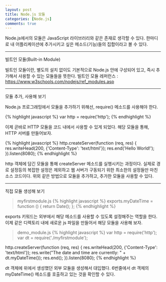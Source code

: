 ```yaml
---
layout: post
title: Node.js 모듈
categories: [Node.js]
comments: true
---
```


Node.js에서의 모듈은 JavaScript 라이브러리와 같은 존재로 생각할 수 있다.
한마디로 내 어플리케이션에 추가시키고 싶은 메소드(기능)들의 집합이라고 볼 수 있다.

------------


빌트인 모듈(Built-in Module)

빌트인 모듈이란, 별도의 설치 없이도 기본적으로 Node.js 안에 구성되어 있고, 즉시 추가해서 사용할 수 있는 모듈들을 뜻한다.
빌트인 모듈 레퍼런스 : https://www.w3schools.com/nodejs/ref_modules.asp

--------------

모듈 추가, 사용해 보기

Node.js 프로그래밍에서 모듈을 추가하기 위해선, require() 메소드를 사용해야 한다.

{% highlight javascript %}
var http = require('http');
{% endhighlight %}

이제 곧바로 HTTP 모듈을 코드 내에서 사용할 수 있게 되었다.
해당 모듈을 통해, HTTP 서버를 만들어보자.

{% highlight javascript %}
http.createServer(function (req, res) {
    res.writeHead(200, {'Content-Type': 'text/html'});
    res.end('Hello World!');
}).listen(8080);
{% endhighlight %}

http 객체에 담긴 모듈을 통해 createServer 메소드를 실행시키는 과정이다. 실제로 경로 설정등의 복잡한 설정은 제외하고 웹 서버가 구동되기 위한 최소한의 설정들만 마친 소스 코드이다.
위외 같은 방법으로 모듈을 추가하고, 추가한 모듈을 사용할 수 있다.

------------

직접 모듈 생성해 보기

> myfirstmodule.js
{% highlight javascript %}
exports.myDateTime = function () {
    return Date();
};
{% endhighlight %}

exports 키워드는 외부에서 해당 메소드를 사용할 수 있도록 설정해주는 역할을 한다.
이제 같은 디렉토리 내에 새로운 js 파일을 만들어서 해당 모듈을 사용해 보자.

> demo_module.js
{% highlight javascript %}
var http = require('http');
var dt = require('./myfirstmodule');
 
http.createServer(function (req, res) {
    res.writeHead(200, {'Content-Type': 'text/html'});
    res.write("The date and time are currently: " + dt.myDateTime());
    res.end();
}).listen(8080);
{% endhighlight %}

dt 객체에 위에서 생성했던 외부 모듈을 생성해서 대입했다. 6번줄에서 dt 객체의 myDateTime() 메소드를 호출하고 있는 것을 확인할 수 있다.
